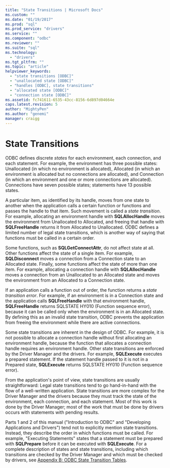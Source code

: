 ```yaml
---
title: "State Transitions | Microsoft Docs"
ms.custom: ""
ms.date: "01/19/2017"
ms.prod: "sql"
ms.prod_service: "drivers"
ms.service: ""
ms.component: "odbc"
ms.reviewer: ""
ms.suite: "sql"
ms.technology: 
  - "drivers"
ms.tgt_pltfrm: ""
ms.topic: "article"
helpviewer_keywords: 
  - "state transitions [ODBC]"
  - "unallocated state [ODBC]"
  - "handles [ODBC], state transitions"
  - "allocated state [ODBC]"
  - "connection state [ODBC]"
ms.assetid: fc741611-6535-43cc-8156-6d897d04664e
caps.latest.revision: 5
author: "MightyPen"
ms.author: "genemi"
manager: craigg
---
```

# State Transitions
ODBC defines discrete *states* for each environment, each connection, and each statement. For example, the environment has three possible states: Unallocated (in which no environment is allocated), Allocated (in which an environment is allocated but no connections are allocated), and Connection (in which an environment and one or more connections are allocated). Connections have seven possible states; statements have 13 possible states.  
  
 A particular item, as identified by its handle, moves from one state to another when the application calls a certain function or functions and passes the handle to that item. Such movement is called a *state transition*. For example, allocating an environment handle with **SQLAllocHandle** moves the environment from Unallocated to Allocated, and freeing that handle with **SQLFreeHandle** returns it from Allocated to Unallocated. ODBC defines a limited number of legal state transitions, which is another way of saying that functions must be called in a certain order.  
  
 Some functions, such as **SQLGetConnectAttr**, do not affect state at all. Other functions affect the state of a single item. For example, **SQLDisconnect** moves a connection from a Connection state to an Allocated state. Finally, some functions affect the state of more than one item. For example, allocating a connection handle with **SQLAllocHandle** moves a connection from an Unallocated to an Allocated state and moves the environment from an Allocated to a Connection state.  
  
 If an application calls a function out of order, the function returns a *state transition error*. For example, if an environment is in a Connection state and the application calls **SQLFreeHandle** with that environment handle, **SQLFreeHandle** returns SQLSTATE HY010 (Function sequence error), because it can be called only when the environment is in an Allocated state. By defining this as an invalid state transition, ODBC prevents the application from freeing the environment while there are active connections.  
  
 Some state transitions are inherent in the design of ODBC. For example, it is not possible to allocate a connection handle without first allocating an environment handle, because the function that allocates a connection handle requires an environment handle. Other state transitions are enforced by the Driver Manager and the drivers. For example, **SQLExecute** executes a prepared statement. If the statement handle passed to it is not in a Prepared state, **SQLExecute** returns SQLSTATE HY010 (Function sequence error).  
  
 From the application's point of view, state transitions are usually straightforward: Legal state transitions tend to go hand-in-hand with the flow of a well-written application. State transitions are more complex for the Driver Manager and the drivers because they must track the state of the environment, each connection, and each statement. Most of this work is done by the Driver Manager; most of the work that must be done by drivers occurs with statements with pending results.  
  
 Parts 1 and 2 of this manual ("Introduction to ODBC" and "Developing Applications and Drivers") tend not to explicitly mention state transitions. Instead, they describe the order in which functions must be called. For example, "Executing Statements" states that a statement must be prepared with **SQLPrepare** before it can be executed with **SQLExecute**. For a complete description of states and state transitions, including which transitions are checked by the Driver Manager and which must be checked by drivers, see [Appendix B: ODBC State Transition Tables](../../../odbc/reference/appendixes/appendix-b-odbc-state-transition-tables.md).
